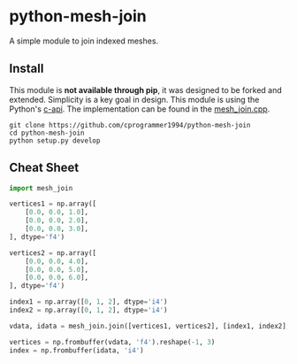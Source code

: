 # python-mesh-join

A simple module to join indexed meshes.

## Install

This module is **not available through pip**, it was designed to be forked and extended. Simplicity is a key goal in design. This module is using the Python's [c-api](https://docs.python.org/3/c-api/). The implementation can be found in the [mesh_join.cpp](mesh_join.cpp).

```
git clone https://github.com/cprogrammer1994/python-mesh-join
cd python-mesh-join
python setup.py develop
```

## Cheat Sheet

```py
import mesh_join

vertices1 = np.array([
    [0.0, 0.0, 1.0],
    [0.0, 0.0, 2.0],
    [0.0, 0.0, 3.0],
], dtype='f4')

vertices2 = np.array([
    [0.0, 0.0, 4.0],
    [0.0, 0.0, 5.0],
    [0.0, 0.0, 6.0],
], dtype='f4')

index1 = np.array([0, 1, 2], dtype='i4')
index2 = np.array([0, 1, 2], dtype='i4')

vdata, idata = mesh_join.join([vertices1, vertices2], [index1, index2], stride=12)

vertices = np.frombuffer(vdata, 'f4').reshape(-1, 3)
index = np.frombuffer(idata, 'i4')
```
